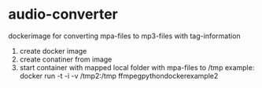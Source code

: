 # audio-converter

dockerimage for converting mpa-files to mp3-files with tag-information

1. create docker image
2. create conatiner from image
2. start container with mapped local folder with mpa-files to /tmp
    example: docker run -t -i -v /tmp2:/tmp ffmpegpythondockerexample2

